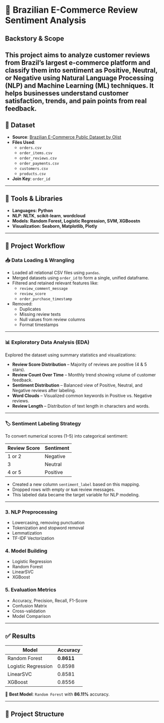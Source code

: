 # 🛒 Brazilian E-Commerce Review Sentiment Analysis

## Backstory & Scope
This project aims to analyze customer reviews from Brazil’s largest e-commerce platform and classify them into sentiment as **Positive**, **Neutral**, or **Negative** using **Natural Language Processing (NLP)** and **Machine Learning (ML)** techniques. It helps businesses understand customer satisfaction, trends, and pain points from real feedback.
---

## 📁 Dataset

- **Source**: [Brazilian E-Commerce Public Dataset by Olist](https://www.kaggle.com/datasets/olistbr/brazilian-ecommerce)
- **Files Used**:
  - `orders.csv`
  - `order_items.csv`
  - `order_reviews.csv`
  - `order_payments.csv`
  - `customers.csv`
  - `products.csv`
- **Join Key**: `order_id`

---

## 🔧 Tools & Libraries

- **Languages:** **Python**
- **NLP**: **NLTK**, **scikit-learn**, **wordcloud**
- **Models**: **Random Forest, Logistic Regression, SVM, XGBoostn**
- **Visualization: Seaborn, Matplotlib, Plotly**

---

## 🔄 Project Workflow

### 📥 Data Loading & Wrangling

- Loaded all relational CSV files using `pandas`.
- Merged datasets using `order_id` to form a single, unified dataframe.
- Filtered and retained relevant features like:
  - `review_comment_message`
  - `review_score`
  - `order_purchase_timestamp`
- Removed:
  - Duplicates
  - Missing review texts
  - Null values from review columns
  - Format timestamps

---

### 📊 Exploratory Data Analysis (EDA)

Explored the dataset using summary statistics and visualizations:
- **Review Score Distribution** – Majority of reviews are positive (4 & 5 stars).
- **Review Count Over Time** – Monthly trend showing volume of customer feedback.
- **Sentiment Distribution** – Balanced view of Positive, Neutral, and Negative reviews after labeling.
- **Word Clouds** – Visualized common keywords in Positive vs. Negative reviews.
- **Review Length** – Distribution of text length in characters and words.

---

### 🏷️ Sentiment Labeling Strategy

To convert numerical scores (1–5) into categorical sentiment:

| Review Score | Sentiment |
|--------------|-----------|
| 1 or 2       | Negative  |
| 3            | Neutral   |
| 4 or 5       | Positive  |

- Created a new column `sentiment_label` based on this mapping.
- Dropped rows with empty or `NaN` review messages.
- This labeled data became the target variable for NLP modeling.

---

### 3. NLP Preprocessing
- Lowercasing, removing punctuation
- Tokenization and stopword removal
- Lemmatization
- TF-IDF Vectorization

### 4. Model Building
- Logistic Regression
- Random Forest
- LinearSVC
- XGBoost

### 5. Evaluation Metrics
- Accuracy, Precision, Recall, F1-Score
- Confusion Matrix
- Cross-validation
- Model Comparison

---



## ✅ Results

| Model                | Accuracy  |
|---------------------|-----------|
| Random Forest        | **0.8611** |
| Logistic Regression  | 0.8598    |
| LinearSVC            | 0.8581    |
| XGBoost              | 0.8556    |

🎯 **Best Model**: `Random Forest` with **86.11%** accuracy.

---

## 📁 Project Structure

